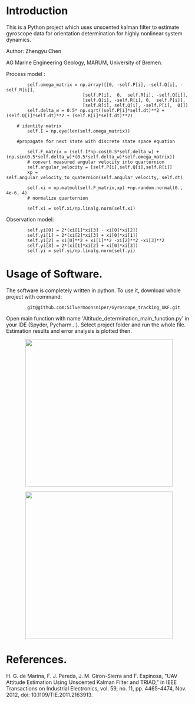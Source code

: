 # Introduction
This is a Python project which uses unscented kalman filter to estimate gyroscope data for orientation determination for highly nonlinear system dynamics. 

Author: Zhengyu Chen

AG Marine Engineering Geology, MARUM, University of Bremen.

Process model :
```
        self.omega_matrix = np.array([[0, -self.P[i], -self.Q[i], -self.R[i]],
                             [self.P[i],  0,  self.R[i], -self.Q[i]],
                             [self.Q[i], -self.R[i], 0,  self.P[i]],
                             [self.R[i], self.Q[i], -self.P[i],  0]])
        self.delta_w = 0.5* np.sqrt((self.P[i]*self.dt)**2 + (self.Q[i]*self.dt)**2 + (self.R[i]*self.dt)**2)
        
    # identity matrix
        self.I = np.eye(len(self.omega_matrix))
       
    #propagate for next state with discrete state space equation
    
        self.F_matrix = (self.I*np.cos(0.5*self.delta_w) + (np.sin(0.5*self.delta_w)*(0.5*self.delta_w)*self.omega_matrix))
        # convert measured angular velocity into quarternion
        self.angular_velocity = [self.P[i],self.Q[i],self.R[i]]
        xp = self.angular_velocity_to_quaternion(self.angular_velocity, self.dt)
        
        self.xi = np.matmul(self.F_matrix,xp) +np.random.normal(0., 4e-6, 4)
        # normalize quarternion
        
        self.xi = self.xi/np.linalg.norm(self.xi) 
```
Observation model:
```
        self.yi[0] = 2*(xi[1]*xi[3] - xi[0]*xi[2]) 
        self.yi[1] = 2*(xi[2]*xi[3] + xi[0]*xi[1]) 
        self.yi[2] = xi[0]**2 + xi[1]**2 -xi[2]**2 -xi[3]**2 
        self.yi[3] = 2*(xi[1]*xi[2] + xi[0]*xi[3])
        self.yi = self.yi/np.linalg.norm(self.yi)
```

# Usage of Software.
The software is completely written in python. To use it, download whole project with command:
```
        git@github.com:Silvermoonsniper/Gyroscope_tracking_UKF.git
```
Open main function with name 'Altitude_determination_main_function.py' in your IDE (Spyder, Pycharm...). Select project folder and run the whole file.
Estimation results and error analysis is plotted then.
<p align="center">
  <img src="https://user-images.githubusercontent.com/89796179/283133756-649fbd79-20ca-44e4-9820-8e4da889da60.png"
 " width="400" />
</p> 
<p align="center">
  <img src="https://user-images.githubusercontent.com/89796179/283133763-06133a12-21b6-4bab-8f9a-bbbaeacd2b04.png"
 " width="400" />
</p> 

# References.
H. G. de Marina, F. J. Pereda, J. M. Giron-Sierra and F. Espinosa, "UAV Attitude Estimation Using Unscented Kalman Filter and TRIAD," in IEEE Transactions on Industrial Electronics, vol. 59, no. 11, pp. 4465-4474, Nov. 2012, doi: 10.1109/TIE.2011.2163913.
